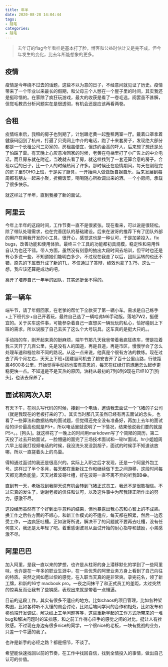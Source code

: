 ```yaml
---
title: 年半
date: 2020-08-28 14:04:44
tags: 
- 随笔
categories: 
- 随笔
---
```


> 去年订的flag今年看样是基本打了脸，博客和公益时估计又是完不成。但今年发生的变化，比去年所能想象的更多。

## 疫情
疫情是今年绕不过去的话题，这些不以为意的日子，不经意间就见证了历史。疫情带来了一个毕业以来最长的假期，和父母三个人憋在一个屋子里的时间，其实我还是挺珍惜的。在家除了疯狂玩游戏，最大的收获是看了一卷毛选，阅罢虽不甚解，但觉毛教员分析问题实在是很透彻，有机会还是应该再看两卷。

## 合租
疫情结束后，我租的房子也到期了，计划跟老黄一起整租两室一厅。戴着口罩拿着健康码回到了杭州，打遍了贝壳网上中介的电话，跑了十来套房子，发现绝大部分都是一个长租公司三彩家的，房租虽便宜，但违约金高的吓人，后来想了想还是怂了怕踩了雷。有天晚上心灰意冷回家的时候，老黄在电梯里打了小广告上的中介电话，而且房东就在附近，当晚就去看了房，就这样找到了一套还算合意的房子。合租以后的日子，比一个人的时候热闹了许多。那时候还在疫情期间，每天在刚租完的房子里SOHO上班，于是买了厨具，一开始两人做做饭自娱自乐，后来发展到每周都有朋友一起来小聚，折腾饭菜，喝喝随心所欲调出来的酒。一个小房间，承载了很多快乐。

就这样过了半年，直到我接了新的面试。

## 阿里云
今年上半年的这段时间，工作节奏一直不是很紧张。现在看来，可以说是很轻松。除了带队处理需求，也在完善团队的基础建设。后来在波哥的推荐下有了团队外部的用户在用我开发的小工具，很开心，感觉这也是一种认可，于是加紧投入，fix bugs，改善功能和使用体验。最终三个工具的功能都初具规模，稳定性和易用性自认为也还不错。带人方面，虽然没有刻意的抽出大段时间去培训，但平时也还是有心多说一些，不知道她们能明白多少，不过现在我走了以后，团队运转的也还不错，原先的下属晋升成了新的TL，不仅通过了答辩，绩效也拿了3.75，这么一想，我应该还算是成功的吧。

离开了培养自己一年半的团队，其实还挺舍不得的。

## 第一辆车
端午节，请了年假回家，在老爹的帮忙下全款买了第一辆小车。需求是自己练手+上下班代步+自己开着玩，最终自己选了一辆哈弗M6手动版。落地7W2，挺便宜的。关于买车这件事，可能参杂着自己一直想买一辆玩玩的私心，恰好碰到上下班的需求，所以说服了自己去买了这么个大号玩具。这车真的是挺大只的。。

手动挡的车，刚开起来真的挺麻烦，端午节那几天我爸带着我疯狂练车，愣是拉着我三天开了几百公里，先是没有人的国道，再是县道，再是市区，慢慢学会了怎么处理车速和档位和不同的路况。从这一点来说，他真是个很有方法的教练。现在过去了两个月左右，天天上下班+团建当司机去了趟安吉开了百十公里山路，行驶距离4600多公里，开始觉得手动挡也蛮有意思的，每天在红绿灯前琢磨怎么起步更稳更快一点。不知道是不是天热的原因，油耗从最初的7到8到9现在已经10了[狗头]，也该去保养了。

## 面试和两次入职
有天下午，在闷头写代码的时候，接到一个电话，邀请我去面试一个飞猪的子公司（就是我现在的老板打来的了）。其实当时那几天虽然已经有再去面试的念头，也看了一些算法和数据结构的面试题，但觉得还完全没有准备好，再加上去年的面试给的评价最高也就是P5+，所以电话里就说明了一下情况，结果他说我们要的就是P5+。。[狗头]。就这样花了一晚上的时间用markdown写了个简陋的简历，第二天投了过去开始面试，一脸懵逼的面完了三场技术面试和一轮hr面试。hr小姐姐周六早上给我打视频电话的时候，我没洗头发没刮胡子，面试的时候手不知道该放哪，所以一直搓着头上的鸟巢。

得知通过面试的我还是很高兴的。实际上入职之后才发现，还是一个阿里外包工号。这样过了半个多月，每天都在重新找工作和继续做下去之间游移，这段时间每天都充满负能量，天天对着波哥吐槽，好在波哥一直不离不弃的听我BB😂。

直到有一天，老板找到我聊天说有机会转到飞猪正式员工，我还不是很敢相信。不过它真的发生了。谢谢老板的信任和认可，以及这件事中为帮我转正所作出的努力，感激不尽。

这段经历虽然有了个好到出乎意料的结果，但也暴露出我心态和心智上的不成熟。换工作之后各方面的不顺心，和新工作模式的不适应，每天都在积累，然后一边忍受工作，一边疯狂吐槽。正如波哥所说，解决不了的问题就不要再去吐槽，没有任何意义，我还是太年轻了吧。着重感谢波哥从面试开始的耐心指导和鼓励，小弟感激不尽。

## 阿里巴巴
加入阿里，是我一直以来的梦想，也许是从柱哥的身上潜移默化的学到了一些阿里味，也许是在一年多的职业生涯中，在一些优秀的阿里业务方身上看到了自己向往的特质。突然之间如愿以偿的感觉，在入职当天真的是非常爽。录完花名，领了新工牌，和新的16寸 macbook pro。一夜之间抹平了和正式员工的差距，太过突然的惊喜反而让我有了些钝感，表现出来就是带着一点懵逼。

目前的这段工作，其实有很多不适应的地方。比如chaos的项目管理，比如各种架构图，比如各种听不太懂的周会讨论，比如后端同学间的合作和相处，比如发布和移动端开发调试，解决线上工单问题等等，这些重新学起的工作方式所带来的一堆bug和解决问题时的笨拙感，和之前工作得心应手的感觉之间的对比，挺让人有挫败感。不过现在身边有很多nice的同学，一个很nice的老板，一块有挑战的业务，只差一个牛逼的我了。

也许是新手的必经之路？都是细节，不谈了。

希望能快速找回以前的节奏，在工作中找回自信，找到全情投入的事情，做出自己认可的价值。

